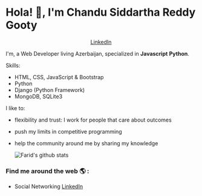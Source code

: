 # Hola! 👋, I'm Chandu Siddartha Reddy Gooty

<p align="center">
  <a href="https://www.linkedin.com/in/siddartha19/">LinkedIn</a>
</p>

I'm, a Web Developer living Azerbaijan, specialized in **Javascript** **Python**.


Skills:
- HTML, CSS, JavaScript & Bootstrap
- Python
- Django (Python Framework)
- MongoDB, SQLite3

I like to:
- flexibility and trust: I work for people that care about outcomes
- push my limits in competitive programming
- help the community around me by sharing my knowledge


  <img align="center" src="https://github-readme-stats.vercel.app/api/top-langs/?username=faridalz&title_color=fff&text_color=9f9f9f&bg_color=151515&hide=jupyter%20notebook" alt="Farid's github stats" />



### Find me around the web 🌎 :
- Social Networking [LinkedIn](https://www.linkedin.com/in/farid131/)
